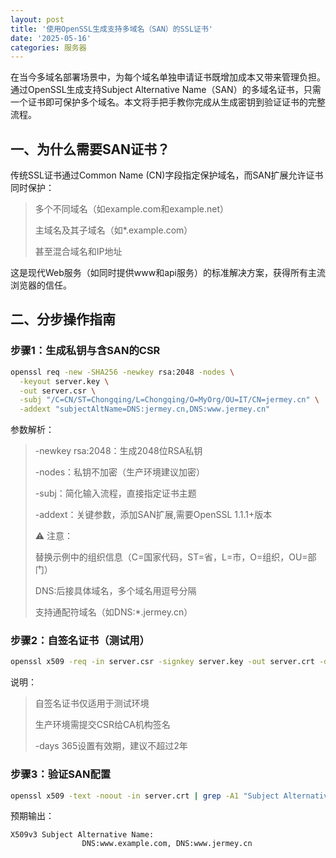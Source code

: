 ```yaml
---
layout: post
title: '使用OpenSSL生成支持多域名（SAN）的SSL证书'
date: '2025-05-16'
categories: 服务器
---
```


在当今多域名部署场景中，为每个域名单独申请证书既增加成本又带来管理负担。通过OpenSSL生成支持Subject Alternative Name（SAN）的多域名证书，只需一个证书即可保护多个域名。本文将手把手教你完成从生成密钥到验证证书的完整流程。

## 一、为什么需要SAN证书？
传统SSL证书通过Common Name (CN)字段指定保护域名，而SAN扩展允许证书同时保护：

>多个不同域名（如example.com和example.net）
>
>主域名及其子域名（如*.example.com）
>
>甚至混合域名和IP地址

这是现代Web服务（如同时提供www和api服务）的标准解决方案，获得所有主流浏览器的信任。

## 二、分步操作指南

### 步骤1：生成私钥与含SAN的CSR

```bash
openssl req -new -SHA256 -newkey rsa:2048 -nodes \
  -keyout server.key \
  -out server.csr \
  -subj "/C=CN/ST=Chongqing/L=Chongqing/O=MyOrg/OU=IT/CN=jermey.cn" \
  -addext "subjectAltName=DNS:jermey.cn,DNS:www.jermey.cn"
```
参数解析：

>-newkey rsa:2048：生成2048位RSA私钥
>
>-nodes：私钥不加密（生产环境建议加密）
>
>-subj：简化输入流程，直接指定证书主题
>
>-addext：关键参数，添加SAN扩展,需要OpenSSL 1.1.1+版本
>
>⚠️ 注意：
>
>替换示例中的组织信息（C=国家代码，ST=省，L=市，O=组织，OU=部门）
>
>DNS:后接具体域名，多个域名用逗号分隔
>
>支持通配符域名（如DNS:*.jermey.cn）

### 步骤2：自签名证书（测试用）

```bash
openssl x509 -req -in server.csr -signkey server.key -out server.crt -days 365
```
说明：

>自签名证书仅适用于测试环境
>
>生产环境需提交CSR给CA机构签名
>
>-days 365设置有效期，建议不超过2年

### 步骤3：验证SAN配置

```bash
openssl x509 -text -noout -in server.crt | grep -A1 "Subject Alternative Name"
```

预期输出：

```
X509v3 Subject Alternative Name: 
                DNS:www.example.com, DNS:www.jermey.cn
```
